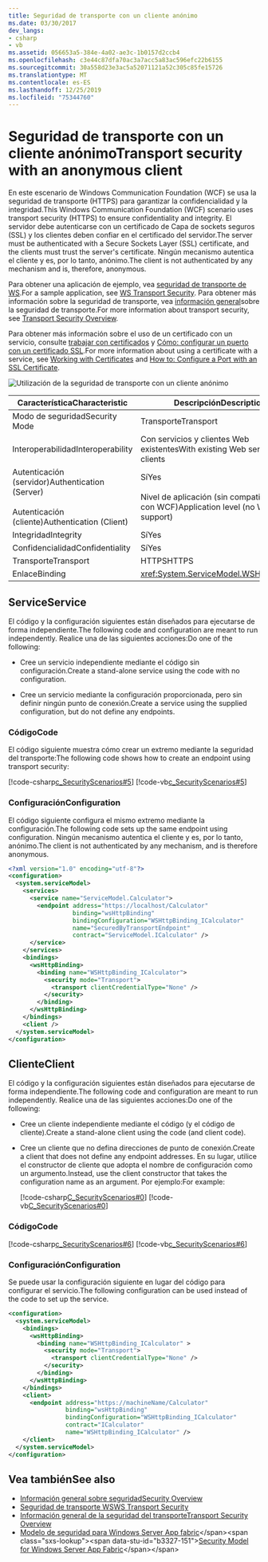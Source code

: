```yaml
---
title: Seguridad de transporte con un cliente anónimo
ms.date: 03/30/2017
dev_langs:
- csharp
- vb
ms.assetid: 056653a5-384e-4a02-ae3c-1b0157d2ccb4
ms.openlocfilehash: c3e44c87dfa70ac3a7acc5a83ac596efc22b6155
ms.sourcegitcommit: 30a558d23e3ac5a52071121a52c305c85fe15726
ms.translationtype: MT
ms.contentlocale: es-ES
ms.lasthandoff: 12/25/2019
ms.locfileid: "75344760"
---
```

# <a name="transport-security-with-an-anonymous-client"></a><span data-ttu-id="b3327-102">Seguridad de transporte con un cliente anónimo</span><span class="sxs-lookup"><span data-stu-id="b3327-102">Transport security with an anonymous client</span></span>

<span data-ttu-id="b3327-103">En este escenario de Windows Communication Foundation (WCF) se usa la seguridad de transporte (HTTPS) para garantizar la confidencialidad y la integridad.</span><span class="sxs-lookup"><span data-stu-id="b3327-103">This Windows Communication Foundation (WCF) scenario uses transport security (HTTPS) to ensure confidentiality and integrity.</span></span> <span data-ttu-id="b3327-104">El servidor debe autenticarse con un certificado de Capa de sockets seguros (SSL) y los clientes deben confiar en el certificado del servidor.</span><span class="sxs-lookup"><span data-stu-id="b3327-104">The server must be authenticated with a Secure Sockets Layer (SSL) certificate, and the clients must trust the server's certificate.</span></span> <span data-ttu-id="b3327-105">Ningún mecanismo autentica el cliente y es, por lo tanto, anónimo.</span><span class="sxs-lookup"><span data-stu-id="b3327-105">The client is not authenticated by any mechanism and is, therefore, anonymous.</span></span>

<span data-ttu-id="b3327-106">Para obtener una aplicación de ejemplo, vea [seguridad de transporte de WS](../samples/ws-transport-security.md).</span><span class="sxs-lookup"><span data-stu-id="b3327-106">For a sample application, see [WS Transport Security](../samples/ws-transport-security.md).</span></span> <span data-ttu-id="b3327-107">Para obtener más información sobre la seguridad de transporte, vea [información general](transport-security-overview.md)sobre la seguridad de transporte.</span><span class="sxs-lookup"><span data-stu-id="b3327-107">For more information about transport security, see [Transport Security Overview](transport-security-overview.md).</span></span>

<span data-ttu-id="b3327-108">Para obtener más información sobre el uso de un certificado con un servicio, consulte [trabajar con certificados](working-with-certificates.md) y [Cómo: configurar un puerto con un certificado SSL](how-to-configure-a-port-with-an-ssl-certificate.md).</span><span class="sxs-lookup"><span data-stu-id="b3327-108">For more information about using a certificate with a service, see [Working with Certificates](working-with-certificates.md) and [How to: Configure a Port with an SSL Certificate](how-to-configure-a-port-with-an-ssl-certificate.md).</span></span>

![Utilización de la seguridad de transporte con un cliente anónimo](./media/8fa2e931-0cfb-4aaa-9272-91d652b85d8d.gif)

|<span data-ttu-id="b3327-110">Característica</span><span class="sxs-lookup"><span data-stu-id="b3327-110">Characteristic</span></span>|<span data-ttu-id="b3327-111">Descripción</span><span class="sxs-lookup"><span data-stu-id="b3327-111">Description</span></span>|
|--------------------|-----------------|
|<span data-ttu-id="b3327-112">Modo de seguridad</span><span class="sxs-lookup"><span data-stu-id="b3327-112">Security Mode</span></span>|<span data-ttu-id="b3327-113">Transporte</span><span class="sxs-lookup"><span data-stu-id="b3327-113">Transport</span></span>|
|<span data-ttu-id="b3327-114">Interoperabilidad</span><span class="sxs-lookup"><span data-stu-id="b3327-114">Interoperability</span></span>|<span data-ttu-id="b3327-115">Con servicios y clientes Web existentes</span><span class="sxs-lookup"><span data-stu-id="b3327-115">With existing Web services and clients</span></span>|
|<span data-ttu-id="b3327-116">Autenticación (servidor)</span><span class="sxs-lookup"><span data-stu-id="b3327-116">Authentication (Server)</span></span><br /><br /> <span data-ttu-id="b3327-117">Autenticación (cliente)</span><span class="sxs-lookup"><span data-stu-id="b3327-117">Authentication (Client)</span></span>|<span data-ttu-id="b3327-118">Sí</span><span class="sxs-lookup"><span data-stu-id="b3327-118">Yes</span></span><br /><br /> <span data-ttu-id="b3327-119">Nivel de aplicación (sin compatibilidad con WCF)</span><span class="sxs-lookup"><span data-stu-id="b3327-119">Application level (no WCF support)</span></span>|
|<span data-ttu-id="b3327-120">Integridad</span><span class="sxs-lookup"><span data-stu-id="b3327-120">Integrity</span></span>|<span data-ttu-id="b3327-121">Sí</span><span class="sxs-lookup"><span data-stu-id="b3327-121">Yes</span></span>|
|<span data-ttu-id="b3327-122">Confidencialidad</span><span class="sxs-lookup"><span data-stu-id="b3327-122">Confidentiality</span></span>|<span data-ttu-id="b3327-123">Sí</span><span class="sxs-lookup"><span data-stu-id="b3327-123">Yes</span></span>|
|<span data-ttu-id="b3327-124">Transporte</span><span class="sxs-lookup"><span data-stu-id="b3327-124">Transport</span></span>|<span data-ttu-id="b3327-125">HTTPS</span><span class="sxs-lookup"><span data-stu-id="b3327-125">HTTPS</span></span>|
|<span data-ttu-id="b3327-126">Enlace</span><span class="sxs-lookup"><span data-stu-id="b3327-126">Binding</span></span>|<xref:System.ServiceModel.WSHttpBinding>|

## <a name="service"></a><span data-ttu-id="b3327-127">Service</span><span class="sxs-lookup"><span data-stu-id="b3327-127">Service</span></span>

<span data-ttu-id="b3327-128">El código y la configuración siguientes están diseñados para ejecutarse de forma independiente.</span><span class="sxs-lookup"><span data-stu-id="b3327-128">The following code and configuration are meant to run independently.</span></span> <span data-ttu-id="b3327-129">Realice una de las siguientes acciones:</span><span class="sxs-lookup"><span data-stu-id="b3327-129">Do one of the following:</span></span>

- <span data-ttu-id="b3327-130">Cree un servicio independiente mediante el código sin configuración.</span><span class="sxs-lookup"><span data-stu-id="b3327-130">Create a stand-alone service using the code with no configuration.</span></span>

- <span data-ttu-id="b3327-131">Cree un servicio mediante la configuración proporcionada, pero sin definir ningún punto de conexión.</span><span class="sxs-lookup"><span data-stu-id="b3327-131">Create a service using the supplied configuration, but do not define any endpoints.</span></span>

### <a name="code"></a><span data-ttu-id="b3327-132">Código</span><span class="sxs-lookup"><span data-stu-id="b3327-132">Code</span></span>

<span data-ttu-id="b3327-133">El código siguiente muestra cómo crear un extremo mediante la seguridad del transporte:</span><span class="sxs-lookup"><span data-stu-id="b3327-133">The following code shows how to create an endpoint using transport security:</span></span>

[!code-csharp[c_SecurityScenarios#5](~/samples/snippets/csharp/VS_Snippets_CFX/c_securityscenarios/cs/source.cs#5)]
[!code-vb[c_SecurityScenarios#5](~/samples/snippets/visualbasic/VS_Snippets_CFX/c_securityscenarios/vb/source.vb#5)]

### <a name="configuration"></a><span data-ttu-id="b3327-134">Configuración</span><span class="sxs-lookup"><span data-stu-id="b3327-134">Configuration</span></span>

<span data-ttu-id="b3327-135">El código siguiente configura el mismo extremo mediante la configuración.</span><span class="sxs-lookup"><span data-stu-id="b3327-135">The following code sets up the same endpoint using configuration.</span></span> <span data-ttu-id="b3327-136">Ningún mecanismo autentica el cliente y es, por lo tanto, anónimo.</span><span class="sxs-lookup"><span data-stu-id="b3327-136">The client is not authenticated by any mechanism, and is therefore anonymous.</span></span>

```xml
<?xml version="1.0" encoding="utf-8"?>
<configuration>
  <system.serviceModel>
    <services>
      <service name="ServiceModel.Calculator">
        <endpoint address="https://localhost/Calculator"
                  binding="wsHttpBinding"
                  bindingConfiguration="WSHttpBinding_ICalculator"
                  name="SecuredByTransportEndpoint"
                  contract="ServiceModel.ICalculator" />
      </service>
    </services>
    <bindings>
      <wsHttpBinding>
        <binding name="WSHttpBinding_ICalculator">
          <security mode="Transport">
            <transport clientCredentialType="None" />
          </security>
        </binding>
      </wsHttpBinding>
    </bindings>
    <client />
  </system.serviceModel>
</configuration>
```

## <a name="client"></a><span data-ttu-id="b3327-137">Cliente</span><span class="sxs-lookup"><span data-stu-id="b3327-137">Client</span></span>

<span data-ttu-id="b3327-138">El código y la configuración siguientes están diseñados para ejecutarse de forma independiente.</span><span class="sxs-lookup"><span data-stu-id="b3327-138">The following code and configuration are meant to run independently.</span></span> <span data-ttu-id="b3327-139">Realice una de las siguientes acciones:</span><span class="sxs-lookup"><span data-stu-id="b3327-139">Do one of the following:</span></span>

- <span data-ttu-id="b3327-140">Cree un cliente independiente mediante el código (y el código de cliente).</span><span class="sxs-lookup"><span data-stu-id="b3327-140">Create a stand-alone client using the code (and client code).</span></span>

- <span data-ttu-id="b3327-141">Cree un cliente que no defina direcciones de punto de conexión.</span><span class="sxs-lookup"><span data-stu-id="b3327-141">Create a client that does not define any endpoint addresses.</span></span> <span data-ttu-id="b3327-142">En su lugar, utilice el constructor de cliente que adopta el nombre de configuración como un argumento.</span><span class="sxs-lookup"><span data-stu-id="b3327-142">Instead, use the client constructor that takes the configuration name as an argument.</span></span> <span data-ttu-id="b3327-143">Por ejemplo:</span><span class="sxs-lookup"><span data-stu-id="b3327-143">For example:</span></span>

     [!code-csharp[C_SecurityScenarios#0](~/samples/snippets/csharp/VS_Snippets_CFX/c_securityscenarios/cs/source.cs#0)]
     [!code-vb[C_SecurityScenarios#0](~/samples/snippets/visualbasic/VS_Snippets_CFX/c_securityscenarios/vb/source.vb#0)]

### <a name="code"></a><span data-ttu-id="b3327-144">Código</span><span class="sxs-lookup"><span data-stu-id="b3327-144">Code</span></span>

[!code-csharp[c_SecurityScenarios#6](~/samples/snippets/csharp/VS_Snippets_CFX/c_securityscenarios/cs/source.cs#6)]
[!code-vb[c_SecurityScenarios#6](~/samples/snippets/visualbasic/VS_Snippets_CFX/c_securityscenarios/vb/source.vb#6)]

### <a name="configuration"></a><span data-ttu-id="b3327-145">Configuración</span><span class="sxs-lookup"><span data-stu-id="b3327-145">Configuration</span></span>

<span data-ttu-id="b3327-146">Se puede usar la configuración siguiente en lugar del código para configurar el servicio.</span><span class="sxs-lookup"><span data-stu-id="b3327-146">The following configuration can be used instead of the code to set up the service.</span></span>

```xml
<configuration>
  <system.serviceModel>
    <bindings>
      <wsHttpBinding>
        <binding name="WSHttpBinding_ICalculator" >
          <security mode="Transport">
            <transport clientCredentialType="None" />
          </security>
        </binding>
      </wsHttpBinding>
    </bindings>
    <client>
      <endpoint address="https://machineName/Calculator"
                binding="wsHttpBinding"
                bindingConfiguration="WSHttpBinding_ICalculator"
                contract="ICalculator"
                name="WSHttpBinding_ICalculator" />
    </client>
  </system.serviceModel>
</configuration>
```

## <a name="see-also"></a><span data-ttu-id="b3327-147">Vea también</span><span class="sxs-lookup"><span data-stu-id="b3327-147">See also</span></span>

- [<span data-ttu-id="b3327-148">Información general sobre seguridad</span><span class="sxs-lookup"><span data-stu-id="b3327-148">Security Overview</span></span>](security-overview.md)
- [<span data-ttu-id="b3327-149">Seguridad de transporte WS</span><span class="sxs-lookup"><span data-stu-id="b3327-149">WS Transport Security</span></span>](../samples/ws-transport-security.md)
- [<span data-ttu-id="b3327-150">Información general de la seguridad del transporte</span><span class="sxs-lookup"><span data-stu-id="b3327-150">Transport Security Overview</span></span>](transport-security-overview.md)
- <span data-ttu-id="b3327-151">[Modelo de seguridad para Windows Server App fabric](https://docs.microsoft.com/previous-versions/appfabric/ee677202(v=azure.10))</span><span class="sxs-lookup"><span data-stu-id="b3327-151">[Security Model for Windows Server App Fabric](https://docs.microsoft.com/previous-versions/appfabric/ee677202(v=azure.10))</span></span>

